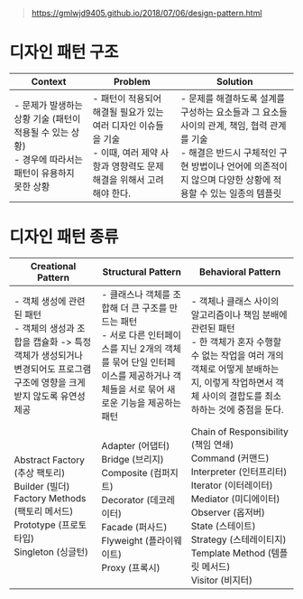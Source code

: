 > https://gmlwjd9405.github.io/2018/07/06/design-pattern.html

# 디자인 패턴 구조
| Context                                                            | Problem                                                                            | Solution                                                                                                                  |
|--------------------------------------------------------------------|------------------------------------------------------------------------------------|---------------------------------------------------------------------------------------------------------------------------|
| - 문제가 발생하는 상황 기술 (패턴이 적용될 수 있는 상황) <br/> - 경우에 따라서는 패턴이 유용하지 못한 상황 | - 패턴이 적용되어 해결될 필요가 있는 여러 디자인 이슈들을 기술<br/> - 이때, 여러 제약 사항과 영향력도 문제 해결을 위해서 고려해야 한다. | - 문제를 해결하도록 설계를 구성하는 요소들과 그 요소들 사이의 관계, 책임, 협력 관계를 기술 <br/> - 해결은 반드시 구체적인 구현 방법이나 언어에 의존적이지 않으며 다양한 상황에 적용할 수 있는 일종의 템플릿 |


# 디자인 패턴 종류
| Creational Pattern                                                                                                     | Structural Pattern                                                                                                                    | Behavioral Pattern                                                                                                                                                                                                                         |
|------------------------------------------------------------------------------------------------------------------------|---------------------------------------------------------------------------------------------------------------------------------------|--------------------------------------------------------------------------------------------------------------------------------------------------------------------------------------------------------------------------------------------|
| - 객체 생성에 관련된 패턴<br/> - 객체의 생성과 조합을 캡슐화 -> 특정 객체가 생성되거나 변경되어도 프로그램 구조에 영향을 크게 받지 않도록 유연성 제공                             | - 클래스나 객체를 조합해 더 큰 구조를 만드는 패턴<br/> - 서로 다른 인터페이스를 지닌 2개의 객체를 묶어 단일 인터페이스를 제공하거나 객체들을 서로 묶어 새로운 기능을 제공하는 패턴                            | - 객체나 클래스 사이의 알고리즘이나 책임 분배에 관련된 패턴<br/> - 한 객체가 혼자 수행할 수 없는 작업을 여러 개의 객체로 어떻게 분배하는지, 이렇게 작업하면서 객체 사이의 결합도를 최소하하는 것에 중점을 둔다.                                                                                                                |
| Abstract Factory (추상 팩토리) <br/>Builder (빌더) <br/>Factory Methods (팩토리 메서드) <br/>Prototype (프로토타입) <br/>Singleton (싱글턴) | Adapter (어댑터) <br/>Bridge (브리지) <br/>Composite (컴퍼지트) <br/>Decorator (데코레이터) <br/>Facade (퍼사드)<br/>Flyweight (플라이웨이트)<br/>Proxy (프록시) | Chain of Responsibility (책임 연쇄)<br/> Command (커맨드) <br/> Interpreter (인터프리터) <br/>Iterator (이터레이터) <br/> Mediator (미디에이터) <br/> Observer (옵저버) <br/>State (스테이트) <br/>Strategy (스테레이티지) <br/> Template Method (템플릿 메서드) <br/>Visitor (비지터) |

